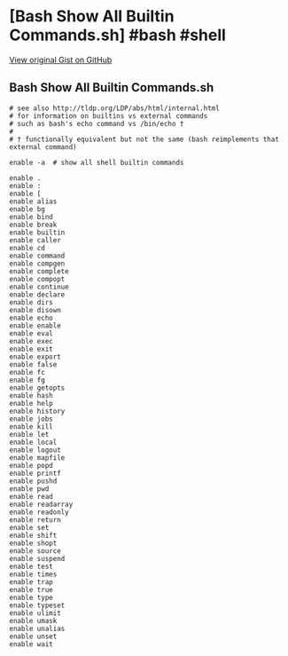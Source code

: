 # [Bash Show All Builtin Commands.sh] #bash #shell

[View original Gist on GitHub](https://gist.github.com/Integralist/fb8782908abe5fcd47f4ef8e39d2f56d)

## Bash Show All Builtin Commands.sh

```shell
# see also http://tldp.org/LDP/abs/html/internal.html
# for information on builtins vs external commands
# such as bash's echo command vs /bin/echo †
#
# † functionally equivalent but not the same (bash reimplements that external command)

enable -a  # show all shell builtin commands

enable .
enable :
enable [
enable alias
enable bg
enable bind
enable break
enable builtin
enable caller
enable cd
enable command
enable compgen
enable complete
enable compopt
enable continue
enable declare
enable dirs
enable disown
enable echo
enable enable
enable eval
enable exec
enable exit
enable export
enable false
enable fc
enable fg
enable getopts
enable hash
enable help
enable history
enable jobs
enable kill
enable let
enable local
enable logout
enable mapfile
enable popd
enable printf
enable pushd
enable pwd
enable read
enable readarray
enable readonly
enable return
enable set
enable shift
enable shopt
enable source
enable suspend
enable test
enable times
enable trap
enable true
enable type
enable typeset
enable ulimit
enable umask
enable unalias
enable unset
enable wait
```

